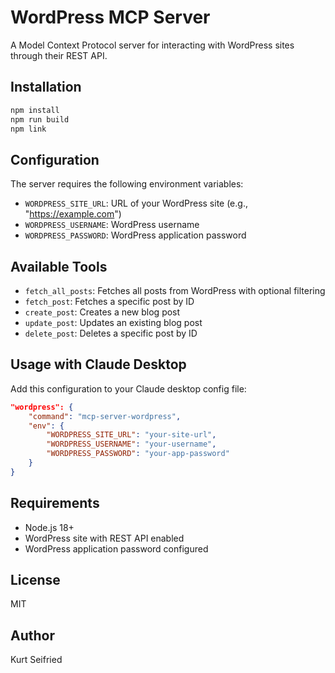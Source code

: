 # WordPress MCP Server

A Model Context Protocol server for interacting with WordPress sites through their REST API.

## Installation

```bash
npm install
npm run build
npm link
```

## Configuration

The server requires the following environment variables:

- `WORDPRESS_SITE_URL`: URL of your WordPress site (e.g., "https://example.com")
- `WORDPRESS_USERNAME`: WordPress username
- `WORDPRESS_PASSWORD`: WordPress application password

## Available Tools

- `fetch_all_posts`: Fetches all posts from WordPress with optional filtering
- `fetch_post`: Fetches a specific post by ID
- `create_post`: Creates a new blog post
- `update_post`: Updates an existing blog post
- `delete_post`: Deletes a specific post by ID

## Usage with Claude Desktop

Add this configuration to your Claude desktop config file:

```json
"wordpress": {
    "command": "mcp-server-wordpress",
    "env": {
        "WORDPRESS_SITE_URL": "your-site-url",
        "WORDPRESS_USERNAME": "your-username",
        "WORDPRESS_PASSWORD": "your-app-password"
    }
}
```

## Requirements

- Node.js 18+
- WordPress site with REST API enabled
- WordPress application password configured

## License

MIT

## Author

Kurt Seifried
